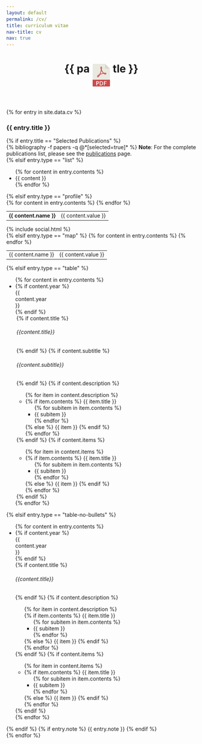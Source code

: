 ```yaml
---
layout: default
permalink: /cv/
title: curriculum vitae
nav-title: cv
nav: true
---
```

<header class="post-header">
    <h1 class="post-title">{{ page.title }}</h1>
    <!-- Place PDF download link at the top right. -->
    <div class="row" style="margin-top: -3.5em;">
        <a class="ml-auto mr-2" href="/assets/pdf/CV.pdf" target="_blank">
        <img height="60px" src="/assets/img/pdf_icon.svg">
        </a>
    </div>
</header>

<div class="cv">
	{% for entry in site.data.cv %}
		<div class="card mt-3 p-3">
			<h3 class="card-title">{{ entry.title }}</h3>
            {% if entry.title == "Selected Publications" %}
                <div class="publications">
                    {% bibliography -f papers -q @*[selected=true]* %}
                    <b>Note</b>: For the complete publications list, please see the <a href="publications">publications</a> page.
                </div>
			{% elsif entry.type == "list" %}
				<ul class="card-text font-weight-light list-group list-group-flush">
				{% for content in entry.contents %}
					<li class="list-group-item">{{ content }}</li>
				{% endfor %}
				</ul>
            {% elsif entry.type == "profile" %}
                <div class="row">
                    <div class="col-5">
                        <table class="table table-sm table-borderless">
                            {% for content in entry.contents %}
                                <tr>
                                    <td class="p-0 pr-2 font-weight-bold text-right"><b>{{ content.name }}</b></td>
                                    <td class="p-0 pl-2 font-weight-light text-left">{{ content.value }}</td>
                                </tr>
                            {% endfor %}
                        </table>
                    </div>
                    <div class="col-7">
                        <div class="social">
                            <div class="contact-icons">
                                {% include social.html %}
                            </div>
                        </div>
                    </div>
                </div>
			{% elsif entry.type == "map" %}
                <table class="table table-sm table-borderless">
                    {% for content in entry.contents %}
                        <tr>
                            <td class="p-0 pr-2 font-weight-bold text-right">{{ content.name }}</td>
                            <td class="p-0 pl-2 font-weight-light text-left">{{ content.value }}</td>
                        </tr>
                    {% endfor %}
                </table>
			{% elsif entry.type == "table" %}
				<ul class="card-text font-weight-light list-group list-group-flush">
				{% for content in entry.contents %}
					<li class="list-group-item">
						<div class="row">
                            {% if content.year %}
                            <div class="col-xs-2 col-sm-2 col-md-auto text-left abbr pl-0 mb-0" style="width: 90px;">
                                <abbr class="badge">
                                    {{ content.year }}
                                </abbr>
                            </div>
                            {% endif %}
                            <!-- {% if content.start_date %}
                            <div class="col-xs-2 col-sm-2 col-md-auto abbr">
                                <div class="row" style="margin-right: inherit;">
                                    <abbr class="badge" style="width: 90px;">
                                        {{ content.start_date }}
                                    </abbr>
                                </div>
							{% endif %}
                            {% if content.end_date %}
                                <div style="margin-right: 15px; text-align: center; vertical-align: middle;">
                                    -
                                </div>
                                <div class="row" style="margin-right: inherit;">
                                    <abbr class="badge" style="width: 90px;">
                                        {{ content.end_date }}
                                    </abbr>
                                </div>
                            {% endif %}
                            </div> -->
							<div class="col-xs-10 col-sm-10 col-md mt-2 mt-md-0" style="padding-left: 3px; padding-right: 3px;">
								{% if content.title %}
								<h6 class="title font-weight-bold ml-1 ml-md-4">{{content.title}}</h6>
								{% endif %}
                                {% if content.subtitle %}
								<h6 class="title ml-1 ml-md-4">{{content.subtitle}}</h6>
								{% endif %}
								{% if content.description %}
									<ul class="items">
										{% for item in content.description %}
										    <li>
												{% if item.contents %}
													<span class="item-title">{{ item.title }}</span>
													<ul class="subitems">
													{% for subitem in item.contents %}
														<li><span class="subitem">{{ subitem }}</span></li>
													{% endfor %}
													</ul>
												{% else %}
													<span class="item">{{ item }}</span>
												{% endif %}
											</li>
										{% endfor %}
									</ul>
								{% endif %}
								{% if content.items %}
									<ul class="items">
										{% for item in content.items %}
											<li>
												{% if item.contents %}
													<span class="item-title">{{ item.title }}</span>
													<ul class="subitems">
													{% for subitem in item.contents %}
														<li><span class="subitem">{{ subitem }}</span></li>
													{% endfor %}
													</ul>
												{% else %}
													<span class="item">{{ item }}</span>
												{% endif %}
											</li>
										{% endfor %}
									</ul>
								{% endif %}
							</div>
						</div>
					</li>
				{% endfor %}
				</ul>
            {% elsif entry.type == "table-no-bullets" %}
                <ul class="card-text font-weight-light list-group list-group-flush">
                {% for content in entry.contents %}
                    <li class="list-group-item">
                        <div class="row">
                            {% if content.year %}
                                <div class="col-xs-2 col-sm-2 col-md-auto text-left abbr" style="width: 90px;">
                                    <abbr class="badge">
                                        {{ content.year }}
                                    </abbr>
                                </div>
                            {% endif %}
                            <div class="col-xs-10 col-sm-10 col-md mt-2 mt-md-0">
                                {% if content.title %}
                                <h6 class="title font-weight-bold ml-1 ml-md-4">{{content.title}}</h6>
                                {% endif %}
                                {% if content.description %}
                                    <ul class="items">
                                        {% for item in content.description %}
                                            <li style="list-style-type: none;">
                                                {% if item.contents %}
                                                    <span class="item-title">{{ item.title }}</span>
                                                    <ul class="subitems">
                                                    {% for subitem in item.contents %}
                                                        <li><span class="subitem">{{ subitem }}</span></li>
                                                    {% endfor %}
                                                    </ul>
                                                {% else %}
                                                    <span class="item">{{ item }}</span>
                                                {% endif %}
                                            </li>
                                        {% endfor %}
                                    </ul>
                                {% endif %}
                                {% if content.items %}
                                    <ul class="items">
                                        {% for item in content.items %}
                                            <li>
                                                {% if item.contents %}
                                                    <span class="item-title">{{ item.title }}</span>
                                                    <ul class="subitems">
                                                    {% for subitem in item.contents %}
                                                        <li><span class="subitem">{{ subitem }}</span></li>
                                                    {% endfor %}
                                                    </ul>
                                                {% else %}
                                                    <span class="item">{{ item }}</span>
                                                {% endif %}
                                            </li>
                                        {% endfor %}
                                    </ul>
                                {% endif %}
                            </div>
                        </div>
                    </li>
                {% endfor %}
                </ul>
            {% endif %}
            {% if entry.note %}
                <span class="card-text font-weight-light">{{ entry.note }}</span>
            {% endif %}
		</div>
	{% endfor %}
</div>
